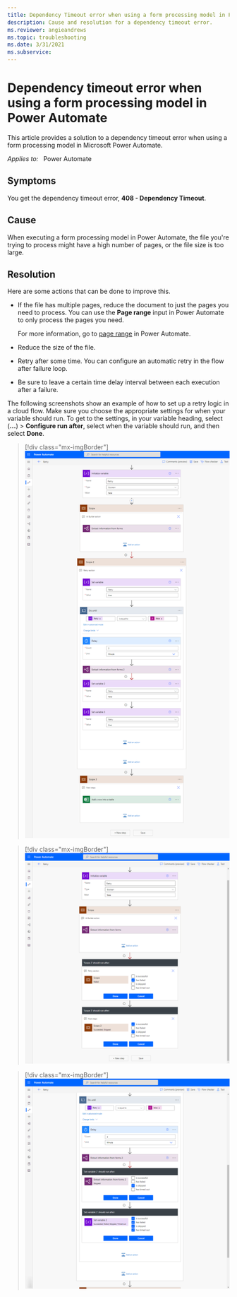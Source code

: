 ```yaml
---
title: Dependency Timeout error when using a form processing model in Power Automate
description: Cause and resolution for a dependency timeout error. 
ms.reviewer: angieandrews
ms.topic: troubleshooting
ms.date: 3/31/2021
ms.subservice: 
---
```


# Dependency timeout error when using a form processing model in Power Automate

This article provides a solution to a dependency timeout error when using a form processing model in Microsoft Power Automate.

_Applies to:_ &nbsp; Power Automate

## Symptoms

You get the dependency timeout error, **408 - Dependency Timeout**.

## Cause

When executing a form processing model in Power Automate, the file you're trying to process might have a high number of pages, or the file size is too large.

## Resolution

Here are some actions that can be done to improve this.

- If the file has multiple pages, reduce the document to just the pages you need to process. You can use the **Page range** input in Power Automate to only process the pages you need. 

    For more information, go to [page range](/ai-builder/form-processing-model-in-flow#page-range) in Power Automate.

- Reduce the size of the file.

- Retry after some time. You can configure an automatic retry in the flow after failure loop.

- Be sure to leave a certain time delay interval between each execution after a failure.

The following screenshots show an example of how to set up a retry logic in a cloud flow. Make sure you choose the appropriate settings for when your variable should run. To get to the settings, in your variable heading, select (**...**) > **Configure run after**, select when the variable should run, and then select **Done**.  

> [!div class="mx-imgBorder"]
> ![Screenshot of retry logic in a Power Automate cloud flow example 1.](media/retry-pattern-aib-1.png "Retry logic in a Power Automate cloud flow")

> [!div class="mx-imgBorder"]
> ![Screenshot of retry logic in a Power Automate cloud flow example 2.](media/retry-pattern-aib-2.png "Retry logic in a Power Automate cloud flow")

> [!div class="mx-imgBorder"]
> ![Screenshot of retry logic in a Power Automate cloud flow example 3.](media/retry-pattern-aib-3.png "Retry logic in a Power Automate cloud flow")


